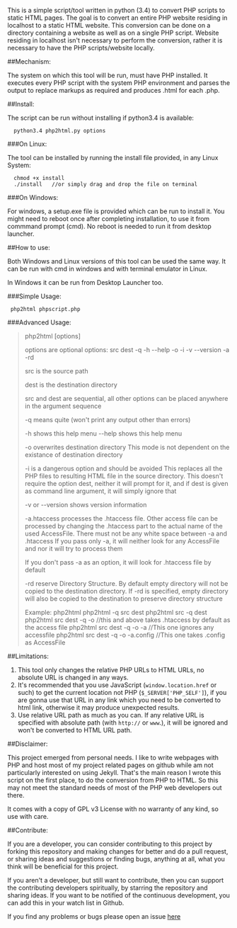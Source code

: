 This is a simple script/tool written in python (3.4) to convert PHP scripts to static HTML pages. The goal is to convert an entire PHP website residing in localhost to a static HTML website. This conversion can be done on a directory containing a website as well as on a single PHP script. Website residing in localhost isn't necessary to perform the conversion, rather it is necessary to have the PHP scripts/website locally.

##Mechanism:

The system on which this tool will be run, must have PHP installed. It executes every PHP script with the system PHP environment and parses the output to replace markups as required and produces .html for each .php.

##Install:

The script can be run without installing if python3.4 is available:

      python3.4 php2html.py options
      
###On Linux:

The tool can be installed by running the install file provided, in any Linux System:

      chmod +x install
      ./install   //or simply drag and drop the file on terminal
      
###On Windows:

For windows, a setup.exe file is provided which can be run to install it. You might need to reboot once after completing installation, to use it from commmand prompt (cmd). No reboot is needed to run it from desktop launcher.

##How to use:

Both Windows and Linux versions of this tool can be used the same way. It can be run with cmd in windows and with terminal emulator in Linux.

In Windows it can be run from Desktop Launcher too.

###Simple Usage:

     php2html phpscript.php

###Advanced Usage: 

>php2html [options]
>    
>options are optional
>options: src dest -q -h --help -o -i -v --version -a -rd
>    
>src is the source path
>    
>dest is the destination directory
>      
>src and dest are sequential, all other options can be placed
>anywhere in the argument sequence
>    
>-q means quite (won't print any output other than errors)
>    
>-h shows this help menu
>--help shows this help menu
>    
>-o overwrites destination directory
>This mode is not dependent on the existance of destination
>directory
>    
>-i is a dangerous option and should be avoided
>This replaces all the PHP files to resulting HTML file
>in the source directory. This doesn't require the option dest,
>neither it will prompt for it, and if dest is given as
>command line argument, it will simply ignore that
>      
>-v or --version shows version information
>      
>-a.htaccess processes the .htaccess file.
>Other access file can be processed by changing the
>.htaccess part to the actual name of the used AccessFile.
>There must not be any white space between -a and .htaccess
>If you pass only -a, it will neither look for any AccessFile and
>nor it will try to process them
>    
>If you don't pass -a as an option, it will look for .htaccess file
>by default
>    
>-rd reserve Directory Structure. By default empty directory will not
>be copied to the destination directory. If -rd is specified, empty directory
>will also be copied to the destination to preserve directory structure
>    
>Example:
>php2html
>php2html -q src dest
>php2html src -q dest
>php2html src dest -q -o            //this and above takes .htaccess by default as the access file
>php2html src dest -q -o -a         //This one ignores any accessfile
>php2html src dest -q -o -a.config  //This one takes .config as AccessFile

     
##Limitations:

 1. This tool only changes the relative PHP URLs to HTML URLs, no absolute URL is changed in any ways.
 2. It's recommended that you use JavaScript (`window.location.href` or such) to get the current location not PHP (`$_SERVER['PHP_SELF']`), if you are gonna use that URL in any link which you need to be converted to html link, otherwise it may produce unexpected results.
 3. Use relative URL path as much as you can. If any relative URL is specified with absolute path (with `http://` or `www`.), it will be ignored and won't be converted to HTML URL path.

##Disclaimer:

This project emerged from personal needs. I like to write webpages with PHP and host most of my project related pages on github while am not particularly interested on using Jekyll. That's the main reason I wrote this script on the first place, to do the conversion from PHP to HTML. So this may not meet the standard needs of most of the PHP web developers out there.

It comes with a copy of GPL v3 License with no warranty of any kind, so use with care.


##Contribute:

If you are a developer, you can consider contributing to this project by forking this repository and making changes for better and do a pull request, or sharing ideas and suggestions or finding bugs, anything at all, what you think will be beneficial for this project.

If you aren't a developer, but still want to contribute, then you can support the contributing developers spiritually, by starring the repository and sharing ideas. If you want to be notified of the continuous development, you can add this in your watch list in Github.

If you find any problems or bugs please open an issue [here](https://github.com/neurobin/php2html/issues) 





